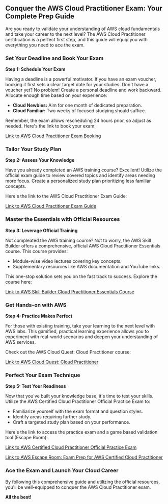 ## Conquer the AWS Cloud Practitioner Exam: Your Complete Prep Guide

Are you ready to validate your understanding of AWS cloud fundamentals and take your career to the next level? The AWS Cloud Practitioner certification is a perfect first step, and this guide will equip you with everything you need to ace the exam.

### Set Your Deadline and Book Your Exam

**Step 1: Schedule Your Exam**

Having a deadline is a powerful motivator. If you have an exam voucher, booking it first sets a clear target date for your studies. Don't have a voucher yet? No problem! Create a personal deadline and work backward. Allocate enough time based on your experience:

* **Cloud Newbies:** Aim for one month of dedicated preparation.
* **Cloud Familiar:**  Two weeks of focused studying should suffice.

Remember, the exam allows rescheduling 24 hours prior, so adjust as needed. Here's the link to book your exam:

[Link to AWS Cloud Practitioner Exam Booking](https://aws.amazon.com/certification/certified-cloud-practitioner/)

### Tailor Your Study Plan

**Step 2: Assess Your Knowledge**

Have you already completed an AWS training course? Excellent! Utilize the official exam guide to review covered topics and identify areas needing more focus. Create a personalized study plan prioritizing less familiar concepts. 

Here's the link to the AWS Cloud Practitioner Exam Guide:

[Link to AWS Cloud Practitioner Exam Guide](https://d1.awsstatic.com/training-and-certification/docs-cloud-practitioner/AWS-Certified-Cloud-Practitioner_Exam-Guide.pdf)

### Master the Essentials with Official Resources

**Step 3: Leverage Official Training**

Not compleated the AWS training course? Not to worry, the AWS Skill Builder offers a comprehensive, official AWS Cloud Practitioner Essentials course. This course provides:

* Module-wise video lectures covering key concepts.
* Supplementary resources like AWS documentation and YouTube links.

This one-stop solution sets you on the fast track to success. Explore the course here:

[Link to AWS Skill Builder Cloud Practitioner Essentials Course](https://explore.skillbuilder.aws/learn/course/external/view/elearning/134/aws-cloud-practitioner-essentials?lacp=tile&tile=dt)

### Get Hands-on with AWS

**Step 4: Practice Makes Perfect**

For those with existing training, take your learning to the next level with AWS labs. This gamified, practical learning experience allows you to experiment with real-world scenarios and deepen your understanding of AWS services.

Check out the AWS Cloud Quest: Cloud Practitioner course:

[Link to AWS Cloud Quest: Cloud Practitioner](https://explore.skillbuilder.aws/learn/course/external/view/elearning/11458/aws-cloud-quest-cloud-practitioner?lacp=sec&sec=lp)

### Perfect Your Exam Technique

**Step 5: Test Your Readiness**

Now that you've built your knowledge base, it's time to test your skills. Utilize the AWS Certified Cloud Practitioner Official Practice Exam to:

*  Familiarize yourself with the exam format and question styles.
*  Identify areas requiring further study.
*  Craft a targeted study plan based on your performance.

Here's the link to access the practice exam and a game based validation tool (Escape Room):

[Link to AWS Certified Cloud Practitioner Official Practice Exam](https://explore.skillbuilder.aws/learn/course/external/view/elearning/14637/aws-certified-cloud-practitioner-official-practice-exam-clf-c02-english)

[Link to AWS Escape Room: Exam Prep for AWS Certified Cloud Practitioner](https://explore.skillbuilder.aws/learn/course/internal/view/elearning/17373/aws-escape-room-for-exam-prep-aws-certified-cloud-practitioner-clf-c02)


### Ace the Exam and Launch Your Cloud Career

By following this comprehensive guide and utilizing the official resources, you'll be well-equipped to conquer the AWS Cloud Practitioner exam. 

**All the best!**


